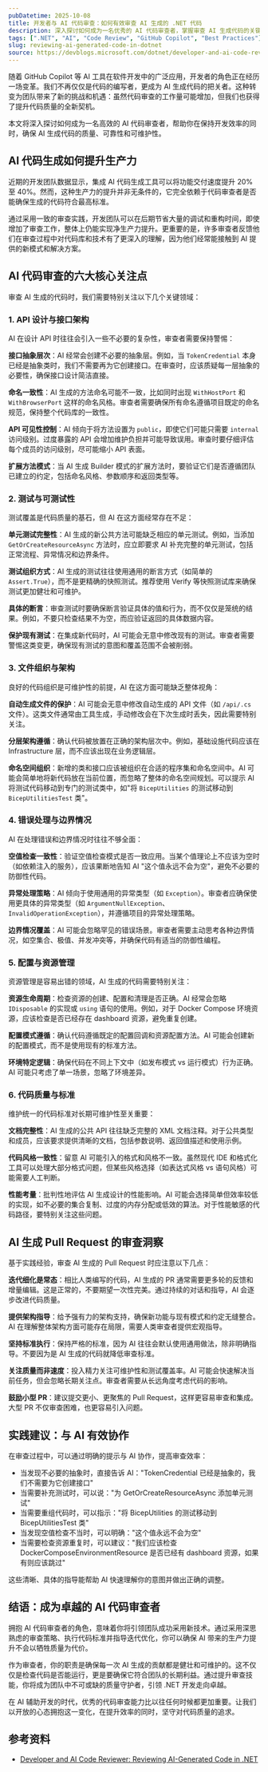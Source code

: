 ```yaml
---
pubDatetime: 2025-10-08
title: 开发者与 AI 代码审查：如何有效审查 AI 生成的 .NET 代码
description: 深入探讨如何成为一名优秀的 AI 代码审查者，掌握审查 AI 生成代码的关键技能和最佳实践，确保代码质量、可靠性与可维护性，提升团队整体生产力。
tags: [".NET", "AI", "Code Review", "GitHub Copilot", "Best Practices"]
slug: reviewing-ai-generated-code-in-dotnet
source: https://devblogs.microsoft.com/dotnet/developer-and-ai-code-reviewer-reviewing-ai-generated-code-in-dotnet
---
```


随着 GitHub Copilot 等 AI 工具在软件开发中的广泛应用，开发者的角色正在经历一场变革。我们不再仅仅是代码的编写者，更成为 AI 生成代码的把关者。这种转变为团队带来了新的挑战和机遇：虽然代码审查的工作量可能增加，但我们也获得了提升代码质量的全新契机。

本文将深入探讨如何成为一名高效的 AI 代码审查者，帮助你在保持开发效率的同时，确保 AI 生成代码的质量、可靠性和可维护性。

## AI 代码生成如何提升生产力

近期的开发团队数据显示，集成 AI 代码生成工具可以将功能交付速度提升 20% 至 40%。然而，这种生产力的提升并非无条件的，它完全依赖于代码审查者是否能确保生成的代码符合最高标准。

通过采用一致的审查实践，开发团队可以在后期节省大量的调试和重构时间，即使增加了审查工作，整体上仍能实现净生产力提升。更重要的是，许多审查者反馈他们在审查过程中对代码库和技术有了更深入的理解，因为他们经常能接触到 AI 提供的新模式和解决方案。

## AI 代码审查的六大核心关注点

审查 AI 生成的代码时，我们需要特别关注以下几个关键领域：

### 1. API 设计与接口架构

AI 在设计 API 时往往会引入一些不必要的复杂性，审查者需要保持警惕：

**接口抽象层次**：AI 经常会创建不必要的抽象层。例如，当 `TokenCredential` 本身已经是抽象类时，我们不需要再为它创建接口。在审查时，应该质疑每一层抽象的必要性，确保接口设计简洁直接。

**命名一致性**：AI 生成的方法命名可能不一致，比如同时出现 `WithHostPort` 和 `WithBrowserPort` 这样的命名风格。审查者需要确保所有命名遵循项目既定的命名规范，保持整个代码库的一致性。

**API 可见性控制**：AI 倾向于将方法设置为 `public`，即使它们可能只需要 `internal` 访问级别。过度暴露的 API 会增加维护负担并可能导致误用。审查时要仔细评估每个成员的访问级别，尽可能缩小 API 表面。

**扩展方法模式**：当 AI 生成 Builder 模式的扩展方法时，要验证它们是否遵循团队已建立的约定，包括命名风格、参数顺序和返回类型等。

### 2. 测试与可测试性

测试覆盖是代码质量的基石，但 AI 在这方面经常存在不足：

**单元测试完整性**：AI 生成的新公共方法可能缺乏相应的单元测试。例如，当添加 `GetOrCreateResourceAsync` 方法时，应立即要求 AI 补充完整的单元测试，包括正常流程、异常情况和边界条件。

**测试组织方式**：AI 生成的测试往往使用通用的断言方式（如简单的 `Assert.True`），而不是更精确的快照测试。推荐使用 Verify 等快照测试库来确保测试更加健壮和可维护。

**具体的断言**：审查测试时要确保断言验证具体的值和行为，而不仅仅是笼统的结果。例如，不要只检查结果不为空，而应验证返回的具体数据内容。

**保护现有测试**：在集成新代码时，AI 可能会无意中修改现有的测试。审查者需要警惕这类变更，确保现有测试的意图和覆盖范围不会被削弱。

### 3. 文件组织与架构

良好的代码组织是可维护性的前提，AI 在这方面可能缺乏整体视角：

**自动生成文件的保护**：AI 可能会无意中修改自动生成的 API 文件（如 `/api/.cs` 文件）。这类文件通常由工具生成，手动修改会在下次生成时丢失，因此需要特别关注。

**分层架构遵循**：确认代码被放置在正确的架构层次中。例如，基础设施代码应该在 Infrastructure 层，而不应该出现在业务逻辑层。

**命名空间组织**：新增的类和接口应该被组织在合适的程序集和命名空间中。AI 可能会简单地将新代码放在当前位置，而忽略了整体的命名空间规划。可以提示 AI 将测试代码移动到专门的测试类中，如"将 `BicepUtilities` 的测试移动到 `BicepUtilitiesTest` 类"。

### 4. 错误处理与边界情况

AI 在处理错误和边界情况时往往不够全面：

**空值检查一致性**：验证空值检查模式是否一致应用。当某个值理论上不应该为空时（如依赖注入的服务），应该果断地告知 AI "这个值永远不会为空"，避免不必要的防御性代码。

**异常处理策略**：AI 倾向于使用通用的异常类型（如 `Exception`）。审查者应确保使用更具体的异常类型（如 `ArgumentNullException`、`InvalidOperationException`），并遵循项目的异常处理策略。

**边界情况覆盖**：AI 可能会忽略罕见的错误场景。审查者需要主动思考各种边界情况，如空集合、极值、并发冲突等，并确保代码有适当的防御性编程。

### 5. 配置与资源管理

资源管理是容易出错的领域，AI 生成的代码需要特别关注：

**资源生命周期**：检查资源的创建、配置和清理是否正确。AI 经常会忽略 `IDisposable` 的实现或 `using` 语句的使用。例如，对于 Docker Compose 环境资源，应该检查是否已经存在 dashboard 资源，避免重复创建。

**配置模式遵循**：确认代码遵循既定的配置回调和资源配置方法。AI 可能会创建新的配置模式，而不是使用现有的标准方法。

**环境特定逻辑**：确保代码在不同上下文中（如发布模式 vs 运行模式）行为正确。AI 可能只考虑了单一场景，忽略了环境差异。

### 6. 代码质量与标准

维护统一的代码标准对长期可维护性至关重要：

**文档完整性**：AI 生成的公共 API 往往缺乏完整的 XML 文档注释。对于公共类型和成员，应该要求提供清晰的文档，包括参数说明、返回值描述和使用示例。

**代码风格一致性**：留意 AI 可能引入的格式和风格不一致。虽然现代 IDE 和格式化工具可以处理大部分格式问题，但某些风格选择（如表达式风格 vs 语句风格）可能需要人工判断。

**性能考量**：批判性地评估 AI 生成设计的性能影响。AI 可能会选择简单但效率较低的实现，如不必要的集合复制、过度的内存分配或低效的算法。对于性能敏感的代码路径，要特别关注这些问题。

## AI 生成 Pull Request 的审查洞察

基于实践经验，审查 AI 生成的 Pull Request 时应注意以下几点：

**迭代细化是常态**：相比人类编写的代码，AI 生成的 PR 通常需要更多轮的反馈和增量编辑。这是正常的，不要期望一次性完美。通过持续的对话和指导，AI 会逐步改进代码质量。

**提供架构指导**：给予强有力的架构支持，确保新功能与现有模式和约定无缝整合。AI 在理解整体架构方面可能存在局限，需要人类审查者提供宏观指导。

**坚持标准执行**：保持严格的标准，因为 AI 往往会默认使用通用做法，除非明确指导。不要因为是 AI 生成的代码就降低审查标准。

**关注质量而非速度**：投入精力关注可维护性和测试覆盖率。AI 可能会快速解决当前任务，但会忽略长期关注点。审查者需要从长远角度考虑代码的影响。

**鼓励小型 PR**：建议提交更小、更聚焦的 Pull Request，这样更容易审查和集成。大型 PR 不仅审查困难，也更容易引入问题。

## 实践建议：与 AI 有效协作

在审查过程中，可以通过明确的提示与 AI 协作，提高审查效率：

- 当发现不必要的抽象时，直接告诉 AI："TokenCredential 已经是抽象的，我们不需要为它创建接口"
- 当需要补充测试时，可以说："为 GetOrCreateResourceAsync 添加单元测试"
- 当需要重组代码时，可以指示："将 BicepUtilities 的测试移动到 BicepUtilitiesTest 类"
- 当发现空值检查不当时，可以明确："这个值永远不会为空"
- 当需要检查资源重复时，可以建议："我们应该检查 DockerComposeEnvironmentResource 是否已经有 dashboard 资源，如果有则应该跳过"

这些清晰、具体的指导能帮助 AI 快速理解你的意图并做出正确的调整。

## 结语：成为卓越的 AI 代码审查者

拥抱 AI 代码审查者的角色，意味着你将引领团队成功采用新技术。通过采用深思熟虑的审查策略、执行代码标准并指导迭代优化，你可以确保 AI 带来的生产力提升不会以牺牲质量为代价。

作为审查者，你的职责是确保每一次 AI 生成的贡献都是健壮和可维护的。这不仅仅是检查代码是否能运行，更是要确保它符合团队的长期利益。通过提升审查技能，你将成为团队中不可或缺的质量守护者，引领 .NET 开发走向卓越。

在 AI 辅助开发的时代，优秀的代码审查能力比以往任何时候都更加重要。让我们以开放的心态拥抱这一变化，在提升效率的同时，坚守对代码质量的追求。

## 参考资料

- [Developer and AI Code Reviewer: Reviewing AI-Generated Code in .NET](https://devblogs.microsoft.com/dotnet/developer-and-ai-code-reviewer-reviewing-ai-generated-code-in-dotnet/)
